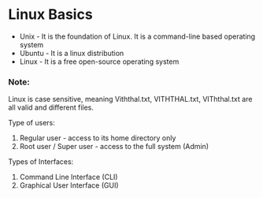 # Linux Basics

- Unix - It is the foundation of Linux. It is a command-line based operating system
- Ubuntu - It is a linux distribution
- Linux - It is a free open-source operating system

### Note:
Linux is case sensitive, meaning Viththal.txt, VITHTHAL.txt, VIThthal.txt are all valid and different files.

Type of users:
1. Regular user - access to its home directory only
2. Root user / Super user - access to the full system (Admin)

Types of Interfaces:
1. Command Line Interface (CLI)
2. Graphical User Interface (GUI)
